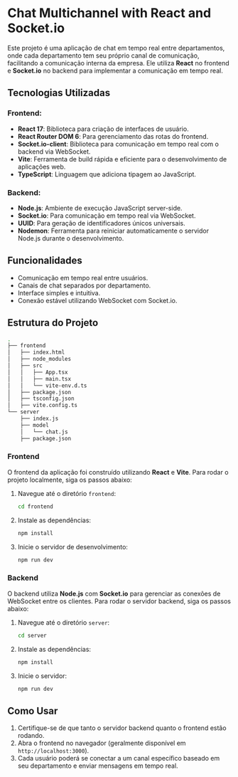 # Chat Multichannel with React and Socket.io

Este projeto é uma aplicação de chat em tempo real entre departamentos, onde cada departamento tem seu próprio canal de comunicação, facilitando a comunicação interna da empresa. Ele utiliza **React** no frontend e **Socket.io** no backend para implementar a comunicação em tempo real.

## Tecnologias Utilizadas

### Frontend:

-   **React 17**: Biblioteca para criação de interfaces de usuário.
-   **React Router DOM 6**: Para gerenciamento das rotas do frontend.
-   **Socket.io-client**: Biblioteca para comunicação em tempo real com o backend via WebSocket.
-   **Vite**: Ferramenta de build rápida e eficiente para o desenvolvimento de aplicações web.
-   **TypeScript**: Linguagem que adiciona tipagem ao JavaScript.

### Backend:

-   **Node.js**: Ambiente de execução JavaScript server-side.
-   **Socket.io**: Para comunicação em tempo real via WebSocket.
-   **UUID**: Para geração de identificadores únicos universais.
-   **Nodemon**: Ferramenta para reiniciar automaticamente o servidor Node.js durante o desenvolvimento.

## Funcionalidades

-   Comunicação em tempo real entre usuários.
-   Canais de chat separados por departamento.
-   Interface simples e intuitiva.
-   Conexão estável utilizando WebSocket com Socket.io.

## Estrutura do Projeto

```bash
.
├── frontend
│   ├── index.html
│   ├── node_modules
│   ├── src
│   │   ├── App.tsx
│   │   ├── main.tsx
│   │   └── vite-env.d.ts
│   ├── package.json
│   ├── tsconfig.json
│   ├── vite.config.ts
└── server
    ├── index.js
    ├── model
    │   └── chat.js
    ├── package.json
```

### Frontend

O frontend da aplicação foi construído utilizando **React** e **Vite**. Para rodar o projeto localmente, siga os passos abaixo:

1. Navegue até o diretório `frontend`:

    ```bash
    cd frontend
    ```

2. Instale as dependências:

    ```bash
    npm install
    ```

3. Inicie o servidor de desenvolvimento:
    ```bash
    npm run dev
    ```

### Backend

O backend utiliza **Node.js** com **Socket.io** para gerenciar as conexões de WebSocket entre os clientes. Para rodar o servidor backend, siga os passos abaixo:

1. Navegue até o diretório `server`:

    ```bash
    cd server
    ```

2. Instale as dependências:

    ```bash
    npm install
    ```

3. Inicie o servidor:
    ```bash
    npm run dev
    ```

## Como Usar

1. Certifique-se de que tanto o servidor backend quanto o frontend estão rodando.
2. Abra o frontend no navegador (geralmente disponível em `http://localhost:3000`).
3. Cada usuário poderá se conectar a um canal específico baseado em seu departamento e enviar mensagens em tempo real.
